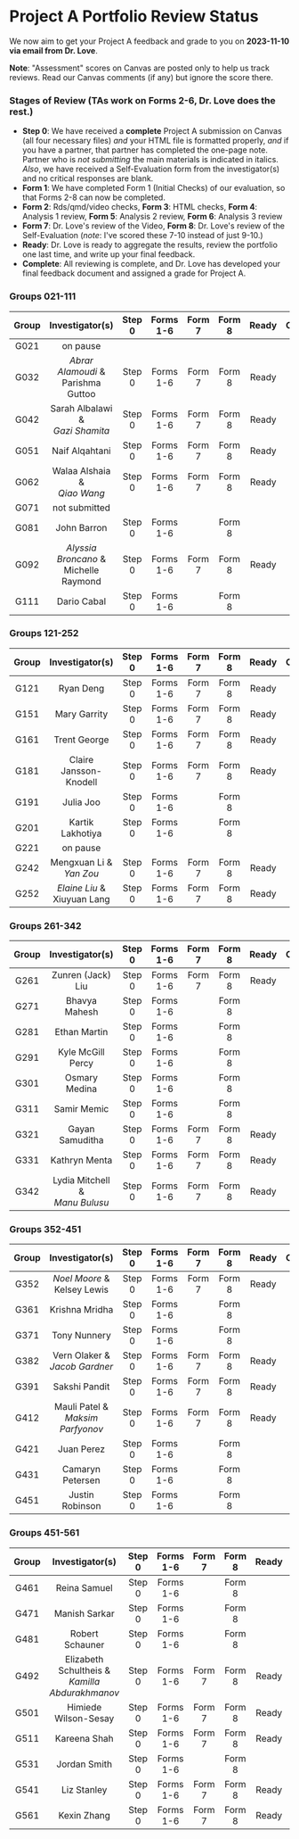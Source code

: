 # Project A Portfolio Review Status

We now aim to get your Project A feedback and grade to you on **2023-11-10 via email from Dr. Love**. 

**Note**: "Assessment" scores on Canvas are posted only to help us track reviews. Read our Canvas comments (if any) but ignore the score there.

### Stages of Review (TAs work on Forms 2-6, Dr. Love does the rest.)

- **Step 0**: We have received a **complete** Project A submission on Canvas (all four necessary files) *and* your HTML file is formatted properly, *and* if you have a partner, that partner has completed the one-page note. Partner who is *not submitting* the main materials is indicated in italics. *Also*, we have received a Self-Evaluation form from the investigator(s) and no critical responses are blank.
- **Form 1**: We have completed Form 1 (Initial Checks) of our evaluation, so that Forms 2-8 can now be completed.
- **Form 2**: Rds/qmd/video checks, **Form 3**: HTML checks, **Form 4**: Analysis 1 review, **Form 5**: Analysis 2 review, **Form 6**: Analysis 3 review
- **Form 7**: Dr. Love's review of the Video, **Form 8**: Dr. Love's review of the Self-Evaluation (*note*: I've scored these 7-10 instead of just 9-10.)
- **Ready**: Dr. Love is ready to aggregate the results, review the portfolio one last time, and write up your final feedback.
- **Complete**: All reviewing is complete, and Dr. Love has developed your final feedback document and assigned a grade for Project A.

### Groups 021-111

Group | Investigator(s) | Step 0 | Forms 1-6 | Form 7 | Form 8 | Ready | Complete | Group |
:-----: | :-------------------------: | :-----: | :-----: | :-----: | :-----: | :-----: | :--------: | :-----: |
G021 | on pause | 
G032 | *Abrar Alamoudi* & <br /> Parishma Guttoo | Step 0 | Forms 1-6 | Form 7 | Form 8 | Ready | | G032
G042 | Sarah Albalawi & <br /> *Gazi Shamita* | Step 0 | Forms 1-6 | Form 7 | Form 8 | Ready | | G042
G051 | Naif Alqahtani | Step 0 | Forms 1-6 | Form 7 | Form 8 | Ready | | G051
G062 | Walaa Alshaia & <br /> *Qiao Wang* | Step 0 | Forms 1-6 | Form 7 | Form 8 | Ready | | G062
G071 | not submitted | 
G081 | John Barron | Step 0 | Forms 1-6 | | Form 8 | | | G081
G092 | *Alyssia Broncano* & <br /> Michelle Raymond | Step 0 | Forms 1-6 | Form 7 | Form 8 | Ready | | G092
G111 | Dario Cabal | Step 0 | Forms 1-6 | | Form 8 | | | G111

### Groups 121-252

Group | Investigator(s) | Step 0 | Forms 1-6 | Form 7 | Form 8 | Ready | Complete | Group |
:-----: | :-------------------------: | :-----: | :-----: | :-----: | :-----: | :-----: | :--------: | :-----: |
G121 | Ryan Deng | Step 0 | Forms 1-6 | Form 7 | Form 8 | Ready | | G121
G151 | Mary Garrity | Step 0 | Forms 1-6 | Form 7 | Form 8 | Ready | | G151
G161 | Trent George | Step 0 | Forms 1-6 | Form 7 | Form 8 | Ready | | G161
G181 | Claire Jansson-Knodell | Step 0 | Forms 1-6 | Form 7 | Form 8 | Ready | | G181
G191 | Julia Joo | Step 0 | Forms 1-6 | | Form 8 | | | G191
G201 | Kartik Lakhotiya | Step 0 | Forms 1-6 | | Form 8 | | | G201
G221 | on pause | 
G242 | Mengxuan Li & <br /> *Yan Zou* | Step 0 | Forms 1-6 | Form 7 | Form 8 | Ready | | G242
G252 | *Elaine Liu* & <br /> Xiuyuan Lang | Step 0 | Forms 1-6 | Form 7 | Form 8 | Ready | | G252

### Groups 261-342

Group | Investigator(s) | Step 0 | Forms 1-6 | Form 7 | Form 8 | Ready | Complete | Group |
:-----: | :-------------------------: | :-----: | :-----: | :-----: | :-----: | :-----: | :--------: | :-----: |
G261 | Zunren (Jack) Liu | Step 0 | Forms 1-6 | Form 7 | Form 8 | Ready | | G261
G271 | Bhavya Mahesh | Step 0 | Forms 1-6 | | Form 8 | | | G271
G281 | Ethan Martin | Step 0 | Forms 1-6 | | Form 8 | | | G281
G291 | Kyle McGill Percy | Step 0 | Forms 1-6 | | Form 8 | | | G291
G301 | Osmary Medina | Step 0 | Forms 1-6 | | Form 8 | | | G301
G311 | Samir Memic | Step 0 | Forms 1-6 | | Form 8 | | | G311
G321 | Gayan Samuditha | Step 0 | Forms 1-6 | Form 7 | Form 8 | Ready | | G321
G331 | Kathryn Menta | Step 0 | Forms 1-6 | Form 7 | Form 8 | Ready | | G331
G342 | Lydia Mitchell & <br /> *Manu Bulusu* | Step 0 | Forms 1-6 | Form 7 | Form 8 | Ready | | G342

### Groups 352-451

Group | Investigator(s) | Step 0 | Forms 1-6 | Form 7 | Form 8 | Ready | Complete | Group |
:-----: | :-------------------------: | :-----: | :-----: | :-----: | :-----: | :-----: | :--------: | :-----: |
G352 | *Noel Moore* & <br /> Kelsey Lewis | Step 0 | Forms 1-6 | Form 7 | Form 8 | Ready | | G352
G361 | Krishna Mridha | Step 0 | Forms 1-6 | | Form 8 | | | G361
G371 | Tony Nunnery | Step 0 | Forms 1-6 | | Form 8 | | | G371
G382 | Vern Olaker & <br /> *Jacob Gardner* | Step 0 | Forms 1-6 | Form 7 | Form 8 | Ready | | G382
G391 | Sakshi Pandit | Step 0 | Forms 1-6 | Form 7 | Form 8 | Ready | | G391
G412 | Mauli Patel & <br /> *Maksim Parfyonov* | Step 0 | Forms 1-6 | Form 7 | Form 8 | Ready | | G412
G421 | Juan Perez | Step 0 | Forms 1-6 | | Form 8 | | | G421
G431 | Camaryn Petersen | Step 0 | Forms 1-6 | | Form 8 | | | G431
G451 | Justin Robinson | Step 0 | Forms 1-6 | | Form 8 | | | G451

### Groups 451-561

Group | Investigator(s) | Step 0 | Forms 1-6 | Form 7 | Form 8 | Ready | Complete | Group |
:-----: | :-------------------------: | :-----: | :-----: | :-----: | :-----: | :-----: | :--------: | :-----: |
G461 | Reina Samuel | Step 0 | Forms 1-6 | | Form 8 | | | G461
G471 | Manish Sarkar | Step 0 | Forms 1-6 | | Form 8 | | | G471
G481 | Robert Schauner | Step 0 | Forms 1-6 | | Form 8 | | | G481
G492 | Elizabeth Schultheis & <br /> *Kamilla Abdurakhmanov* | Step 0 | Forms 1-6 | Form 7 | Form 8 | Ready | | G492
G501 | Himiede Wilson-Sesay | Step 0 | Forms 1-6 | Form 7 | Form 8 | Ready | | G501
G511 | Kareena Shah | Step 0 | Forms 1-6 | Form 7 | Form 8 | Ready | | G511
G531 | Jordan Smith | Step 0 | Forms 1-6 | | Form 8 | | | G531
G541 | Liz Stanley | Step 0 | Forms 1-6 | Form 7 | Form 8 | Ready | | G541
G561 | Kexin Zhang | Step 0 | Forms 1-6 | Form 7 | Form 8 | Ready | | G561

